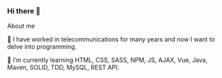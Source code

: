 ### Hi there 👋

About me

 🔭 I have worked in telecommunications for many years and now I want to delve into programming.
  
 🌱 I’m currently learning HTML, CSS, SASS, NPM, JS, AJAX, Vue, Java, Maven, SOLID, TDD, MySQL, REST API.

